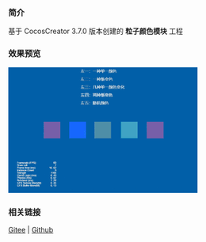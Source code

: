 ### 简介
基于 CocosCreator 3.7.0 版本创建的 **粒子颜色模块** 工程

### 效果预览
![image](../../../gif/202203/2022030536.gif)

### 相关链接
[Gitee](https://gitee.com/mirrors_cocos-creator/test-cases-3d/blob/v3.0/assets/cases/particle) | [Github](https://github.com/cocos-creator/test-cases-3d/blob/v3.0/assets/cases/particle)